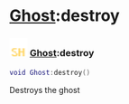 # [Ghost](../ghost/README.md):destroy

### <img src="../../.gitbook/assets/shared.png" width="32" height="32" /> [Ghost](../ghost/README.md):destroy

```lua
void Ghost:destroy()
```

Destroys the ghost<br>
